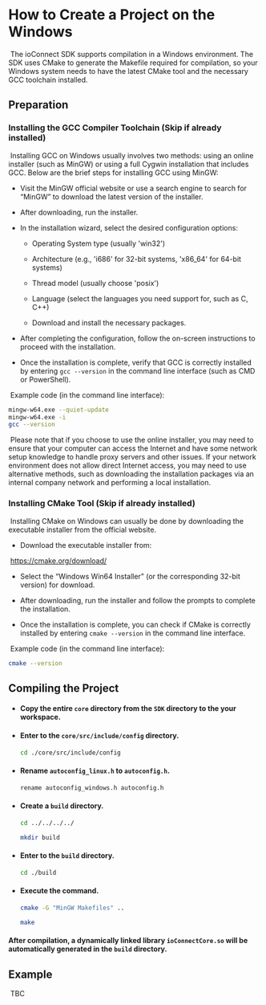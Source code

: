 # How to Create a Project on the Windows

​		The ioConnect SDK supports compilation in a Windows environment. The SDK uses CMake to generate the Makefile required for compilation, so your Windows system needs to have the latest CMake tool and the necessary GCC toolchain installed.



## Preparation

### Installing the GCC Compiler Toolchain (Skip if already installed)

​		Installing GCC on Windows usually involves two methods: using an online installer (such as MinGW) or using a full Cygwin installation that includes GCC. Below are the brief steps for installing GCC using MinGW:

- Visit the MinGW official website or use a search engine to search for “MinGW” to download the latest version of the installer.

- After downloading, run the installer.

- In the installation wizard, select the desired configuration options:

  - Operating System type (usually 'win32')

  - Architecture (e.g., 'i686' for 32-bit systems, 'x86_64' for 64-bit systems)

  - Thread model (usually choose 'posix')

  - Language (select the languages you need support for, such as C, C++)

  - Download and install the necessary packages.

- After completing the configuration, follow the on-screen instructions to proceed with the installation.

- Once the installation is complete, verify that GCC is correctly installed by entering `gcc --version` in the command line interface (such as CMD or PowerShell).

​		Example code (in the command line interface):

```bash
mingw-w64.exe --quiet-update
mingw-w64.exe -i
gcc --version
```

​		Please note that if you choose to use the online installer, you may need to ensure that your computer can access the Internet and have some network setup knowledge to handle proxy servers and other issues. If your network environment does not allow direct Internet access, you may need to use alternative methods, such as downloading the installation packages via an internal company network and performing a local installation.



### Installing CMake Tool (Skip if already installed)

​		Installing CMake on Windows can usually be done by downloading the executable installer from the official website.

- Download the executable installer from:

​		https://cmake.org/download/

- Select the “Windows Win64 Installer” (or the corresponding 32-bit version) for download.

- After downloading, run the installer and follow the prompts to complete the installation.

- Once the installation is complete, you can check if CMake is correctly installed by entering `cmake --version` in the command line interface.

​		Example code (in the command line interface):

```bash
cmake --version
```



## Compiling the Project

- #### Copy the entire `core` directory from the `SDK` directory to the your workspace.

- #### Enter to the `core/src/include/config` directory.

  ```bash
  cd ./core/src/include/config
  ```

- #### Rename `autoconfig_linux.h` to `autoconfig.h`.

  ```bash
  rename autoconfig_windows.h autoconfig.h
  ```

- #### Create a `build` directory.

  ```bash
  cd ../../../../
  
  mkdir build
  ```

- #### Enter to the `build` directory.

  ```bash
  cd ./build
  ```

- #### Execute the command.

  ```bash
  cmake -G "MinGW Makefiles" ..
  
  make
  ```

  

#### 		After compilation, a dynamically linked library `ioConnectCore.so` will be automatically generated in the `build` directory.



## Example

​		TBC